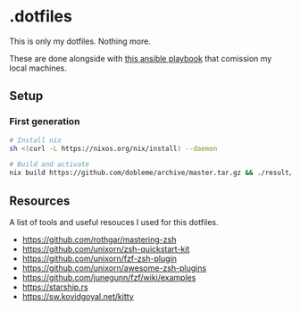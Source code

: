 # .dotfiles
This is only my dotfiles. Nothing more.

These are done alongside with [this ansible playbook](https://github.com/dobleme/home.local)
that comission my local machines.

## Setup

### First generation

```bash
# Install nix
sh <(curl -L https://nixos.org/nix/install) --daemon

# Build and activate
nix build https://github.com/dobleme/archive/master.tar.gz && ./result/activate
```

## Resources
A list of tools and useful resouces I used for this dotfiles.

- https://github.com/rothgar/mastering-zsh
- https://github.com/unixorn/zsh-quickstart-kit
- https://github.com/unixorn/fzf-zsh-plugin
- https://github.com/unixorn/awesome-zsh-plugins
- https://github.com/junegunn/fzf/wiki/examples
- https://starship.rs
- https://sw.kovidgoyal.net/kitty
